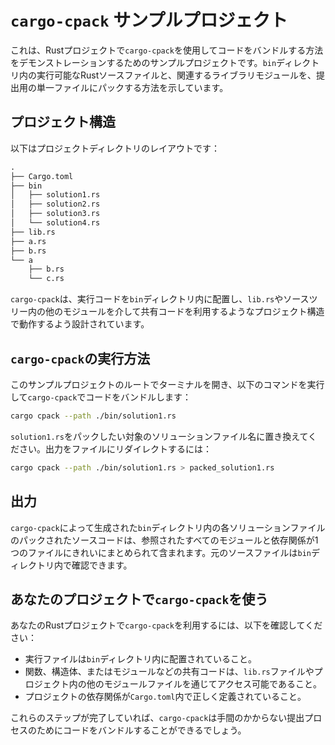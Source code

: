 # `cargo-cpack` サンプルプロジェクト

これは、Rustプロジェクトで`cargo-cpack`を使用してコードをバンドルする方法をデモンストレーションするためのサンプルプロジェクトです。`bin`ディレクトリ内の実行可能なRustソースファイルと、関連するライブラリモジュールを、提出用の単一ファイルにパックする方法を示しています。

## プロジェクト構造

以下はプロジェクトディレクトリのレイアウトです：

```txt
.
├── Cargo.toml
├── bin
│   ├── solution1.rs
│   ├── solution2.rs
│   ├── solution3.rs
│   └── solution4.rs
├── lib.rs
├── a.rs
├── b.rs
└── a
    ├── b.rs
    └── c.rs
```

`cargo-cpack`は、実行コードを`bin`ディレクトリ内に配置し、`lib.rs`やソースツリー内の他のモジュールを介して共有コードを利用するようなプロジェクト構造で動作するよう設計されています。

## `cargo-cpack`の実行方法

このサンプルプロジェクトのルートでターミナルを開き、以下のコマンドを実行して`cargo-cpack`でコードをバンドルします：

```sh
cargo cpack --path ./bin/solution1.rs
```

`solution1.rs`をパックしたい対象のソリューションファイル名に置き換えてください。出力をファイルにリダイレクトするには：

```sh
cargo cpack --path ./bin/solution1.rs > packed_solution1.rs
```

## 出力

`cargo-cpack`によって生成された`bin`ディレクトリ内の各ソリューションファイルのパックされたソースコードは、参照されたすべてのモジュールと依存関係が1つのファイルにきれいにまとめられて含まれます。元のソースファイルは`bin`ディレクトリ内で確認できます。

## あなたのプロジェクトで`cargo-cpack`を使う

あなたのRustプロジェクトで`cargo-cpack`を利用するには、以下を確認してください：

- 実行ファイルは`bin`ディレクトリ内に配置されていること。
- 関数、構造体、またはモジュールなどの共有コードは、`lib.rs`ファイルやプロジェクト内の他のモジュールファイルを通じてアクセス可能であること。
- プロジェクトの依存関係が`Cargo.toml`内で正しく定義されていること。

これらのステップが完了していれば、`cargo-cpack`は手間のかからない提出プロセスのためにコードをバンドルすることができるでしょう。
